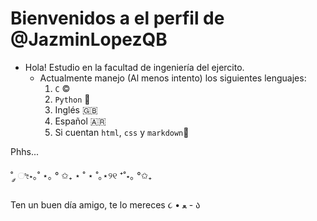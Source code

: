 # Bienvenidos a el perfil de @JazminLopezQB

- Hola! Estudio en la facultad de ingeniería del ejercito.
  - Actualmente manejo (Al menos intento) los siguientes lenguajes:
    1. `C` ©️
    2. `Python` 🐍
    3. Inglés 🇬🇧
    4. Español 🇦🇷
    5. Si cuentan `html`, `css` y `markdown`🌟

Phhs...

˚ ༘ ೀ⋆｡˚
      ⋆｡
    °
      ✩₊
⋆ ˚
  ⋆ ˚｡⋆୨୧ ⁺˚⋆｡
°✩₊

Ten un buen día amigo, te lo mereces ૮ • ﻌ - ა

<!---
JazminLopezQB/JazminLopezQB is a ✨ special ✨ repository because its `README.md` (this file) appears on your GitHub profile.
You can click the Preview link to take a look at your changes.
--->
